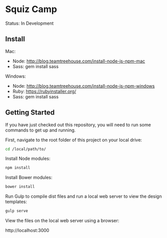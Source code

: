 # Squiz Camp

Status: In Development

## Install

Mac:
- Node: http://blog.teamtreehouse.com/install-node-js-npm-mac
- Sass: gem install sass

Windows:
- Node: http://blog.teamtreehouse.com/install-node-js-npm-windows
- Ruby: https://rubyinstaller.org/
- Sass: gem install sass

## Getting Started

If you have just checked out this repository, you will need to run some commands to get up and running.

First, navigate to the root folder of this project on your local drive:

```bash
cd /local/path/to/
```

Install Node modules:

```bash
npm install
```

Install Bower modules:

```bash
bower install
```

Run Gulp to compile dist files and run a local web server to view the design templates:

```bash
gulp serve
```

View the files on the local web server using a browser:

http://localhost:3000